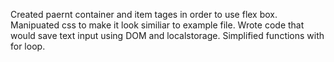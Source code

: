 Created paernt container and item tages in order to use flex box.
Manipuated css to make it look similiar to example file.
Wrote code that would save text input using DOM and localstorage.
Simplified functions with for loop.